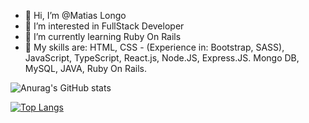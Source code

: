 - 👋 Hi, I’m @Matias Longo
- 👀 I’m interested in FullStack Developer
- 🌱 I’m currently learning Ruby On Rails
- 🔧 My skills are: HTML, CSS - (Experience in: Bootstrap, SASS), JavaScript, TypeScript, React.js, Node.JS, Express.JS. Mongo DB, MySQL, JAVA, Ruby On Rails.
<!---
MatL98/MatL98 is a ✨ special ✨ repository because its `README.md` (this file) appears on your GitHub profile.
You can click the Preview link to take a look at your changes.
--->
![Anurag's GitHub stats](https://github-readme-stats.vercel.app/api?username=MatL98&show_icons=true&theme=tokyonight)


[![Top Langs](https://github-readme-stats.vercel.app/api/top-langs/?username=MatL98&layout=compact)](https://github.com/anuraghazra/github-readme-stats)

